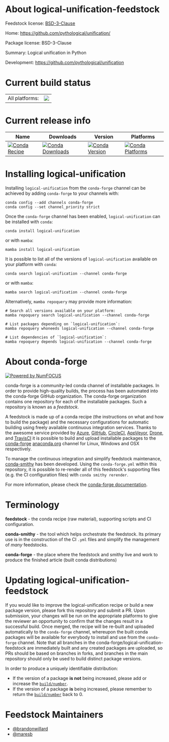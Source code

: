 About logical-unification-feedstock
===================================

Feedstock license: [BSD-3-Clause](https://github.com/conda-forge/logical-unification-feedstock/blob/main/LICENSE.txt)

Home: https://github.com/pythological/unification/

Package license: BSD-3-Clause

Summary: Logical unification in Python

Development: https://github.com/pythological/unification

Current build status
====================


<table><tr><td>All platforms:</td>
    <td>
      <a href="https://dev.azure.com/conda-forge/feedstock-builds/_build/latest?definitionId=14229&branchName=main">
        <img src="https://dev.azure.com/conda-forge/feedstock-builds/_apis/build/status/logical-unification-feedstock?branchName=main">
      </a>
    </td>
  </tr>
</table>

Current release info
====================

| Name | Downloads | Version | Platforms |
| --- | --- | --- | --- |
| [![Conda Recipe](https://img.shields.io/badge/recipe-logical--unification-green.svg)](https://anaconda.org/conda-forge/logical-unification) | [![Conda Downloads](https://img.shields.io/conda/dn/conda-forge/logical-unification.svg)](https://anaconda.org/conda-forge/logical-unification) | [![Conda Version](https://img.shields.io/conda/vn/conda-forge/logical-unification.svg)](https://anaconda.org/conda-forge/logical-unification) | [![Conda Platforms](https://img.shields.io/conda/pn/conda-forge/logical-unification.svg)](https://anaconda.org/conda-forge/logical-unification) |

Installing logical-unification
==============================

Installing `logical-unification` from the `conda-forge` channel can be achieved by adding `conda-forge` to your channels with:

```
conda config --add channels conda-forge
conda config --set channel_priority strict
```

Once the `conda-forge` channel has been enabled, `logical-unification` can be installed with `conda`:

```
conda install logical-unification
```

or with `mamba`:

```
mamba install logical-unification
```

It is possible to list all of the versions of `logical-unification` available on your platform with `conda`:

```
conda search logical-unification --channel conda-forge
```

or with `mamba`:

```
mamba search logical-unification --channel conda-forge
```

Alternatively, `mamba repoquery` may provide more information:

```
# Search all versions available on your platform:
mamba repoquery search logical-unification --channel conda-forge

# List packages depending on `logical-unification`:
mamba repoquery whoneeds logical-unification --channel conda-forge

# List dependencies of `logical-unification`:
mamba repoquery depends logical-unification --channel conda-forge
```


About conda-forge
=================

[![Powered by
NumFOCUS](https://img.shields.io/badge/powered%20by-NumFOCUS-orange.svg?style=flat&colorA=E1523D&colorB=007D8A)](https://numfocus.org)

conda-forge is a community-led conda channel of installable packages.
In order to provide high-quality builds, the process has been automated into the
conda-forge GitHub organization. The conda-forge organization contains one repository
for each of the installable packages. Such a repository is known as a *feedstock*.

A feedstock is made up of a conda recipe (the instructions on what and how to build
the package) and the necessary configurations for automatic building using freely
available continuous integration services. Thanks to the awesome service provided by
[Azure](https://azure.microsoft.com/en-us/services/devops/), [GitHub](https://github.com/),
[CircleCI](https://circleci.com/), [AppVeyor](https://www.appveyor.com/),
[Drone](https://cloud.drone.io/welcome), and [TravisCI](https://travis-ci.com/)
it is possible to build and upload installable packages to the
[conda-forge](https://anaconda.org/conda-forge) [anaconda.org](https://anaconda.org/)
channel for Linux, Windows and OSX respectively.

To manage the continuous integration and simplify feedstock maintenance,
[conda-smithy](https://github.com/conda-forge/conda-smithy) has been developed.
Using the ``conda-forge.yml`` within this repository, it is possible to re-render all of
this feedstock's supporting files (e.g. the CI configuration files) with ``conda smithy rerender``.

For more information, please check the [conda-forge documentation](https://conda-forge.org/docs/).

Terminology
===========

**feedstock** - the conda recipe (raw material), supporting scripts and CI configuration.

**conda-smithy** - the tool which helps orchestrate the feedstock.
                   Its primary use is in the construction of the CI ``.yml`` files
                   and simplify the management of *many* feedstocks.

**conda-forge** - the place where the feedstock and smithy live and work to
                  produce the finished article (built conda distributions)


Updating logical-unification-feedstock
======================================

If you would like to improve the logical-unification recipe or build a new
package version, please fork this repository and submit a PR. Upon submission,
your changes will be run on the appropriate platforms to give the reviewer an
opportunity to confirm that the changes result in a successful build. Once
merged, the recipe will be re-built and uploaded automatically to the
`conda-forge` channel, whereupon the built conda packages will be available for
everybody to install and use from the `conda-forge` channel.
Note that all branches in the conda-forge/logical-unification-feedstock are
immediately built and any created packages are uploaded, so PRs should be based
on branches in forks, and branches in the main repository should only be used to
build distinct package versions.

In order to produce a uniquely identifiable distribution:
 * If the version of a package **is not** being increased, please add or increase
   the [``build/number``](https://docs.conda.io/projects/conda-build/en/latest/resources/define-metadata.html#build-number-and-string).
 * If the version of a package **is** being increased, please remember to return
   the [``build/number``](https://docs.conda.io/projects/conda-build/en/latest/resources/define-metadata.html#build-number-and-string)
   back to 0.

Feedstock Maintainers
=====================

* [@brandonwillard](https://github.com/brandonwillard/)
* [@maresb](https://github.com/maresb/)


